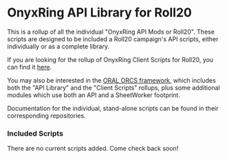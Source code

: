 # OnyxRing API Library for Roll20
This is a rollup of all the individual "OnyxRing API Mods or Roll20".  These scripts are designed to be included a Roll20 campaign's API scripts, either individually or as a complete library.

If you are looking for the rollup of OnyxRing Client Scripts for Roll20, you can find it [here](https://github.com/onyxring/ORCS-for-Roll20).

You may also be interested in the [ORAL ORCS framework](https://github.com/onyxring/Roll20OralOrcs), which includes both the "API Library" and the "Client Scripts" rollups, plus some additional modules which use both an API and a SheetWorker footprint. 

Documentation for the individual, stand-alone scripts can be found in their corresponding repositories.

### Included Scripts

There are no current scripts added.  Come check back soon!
